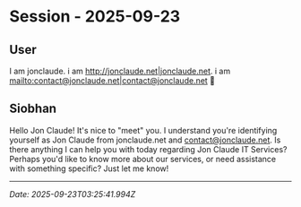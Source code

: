 # Session - 2025-09-23

## User
I am jonclaude. i am <http://jonclaude.net|jonclaude.net>. i am <mailto:contact@jonclaude.net|contact@jonclaude.net> :slightly_smiling_face:

## Siobhan
Hello Jon Claude! It's nice to "meet" you. I understand you're identifying yourself as Jon Claude from jonclaude.net and contact@jonclaude.net. Is there anything I can help you with today regarding Jon Claude IT Services? Perhaps you'd like to know more about our services, or need assistance with something specific? Just let me know!


---
*Date: 2025-09-23T03:25:41.994Z*
